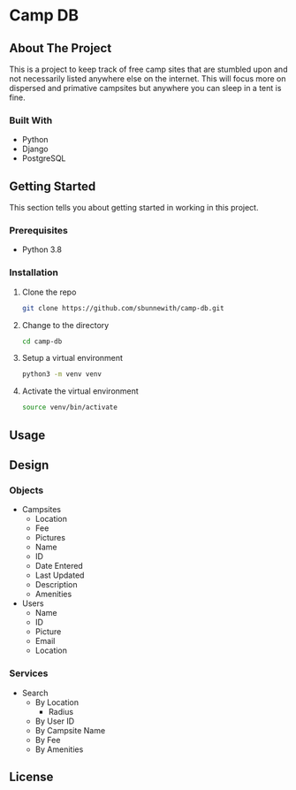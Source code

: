 # Camp DB


## About The Project

This is a project to keep track of free camp sites that are stumbled upon and not necessarily listed anywhere else on the internet.  This will focus more on dispersed and primative campsites but anywhere you can sleep in a tent is fine. 


### Built With

* Python
* Django
* PostgreSQL

## Getting Started

This section tells you about getting started in working in this project.

### Prerequisites

* Python 3.8

### Installation

1. Clone the repo
    ``` sh
    git clone https://github.com/sbunnewith/camp-db.git
    ```
1. Change to the directory
    ``` sh
    cd camp-db
    ```
1. Setup a virtual environment
    ``` sh
    python3 -m venv venv
    ```
1. Activate the virtual environment
    ``` sh
    source venv/bin/activate
    ```



## Usage

## Design

### Objects

* Campsites
    * Location
    * Fee
    * Pictures
    * Name
    * ID
    * Date Entered
    * Last Updated
    * Description
    * Amenities
* Users
    * Name
    * ID
    * Picture
    * Email
    * Location

### Services

* Search
    * By Location
        * Radius
    * By User ID
    * By Campsite Name
    * By Fee
    * By Amenities

## License
